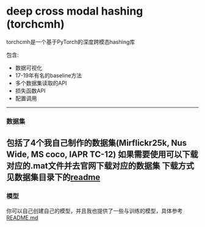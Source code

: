 # deep cross modal hashing (torchcmh)

torchcmh是一个基于PyTorch的深度跨模态hashing库

包含:
- 数据可视化
- 17-19年有名的baseline方法
- 多个数据集读取的API
- 损失函数API
- 配置调用
-----
### 数据集

包括了4个我自己制作的数据集(Mirflickr25k, Nus Wide, MS coco, IAPR TC-12)
如果需要使用可以下载对应的.mat文件并去官网下载对应的数据集
下载方式见数据集目录下的[readme](./torchcmh/dataset/README.md)
-------
### 模型

你可以自己创建自己的模型，并且我也提供了一些与训练的模型，具体参考[README.md](./torchcmh/models/README.md)
